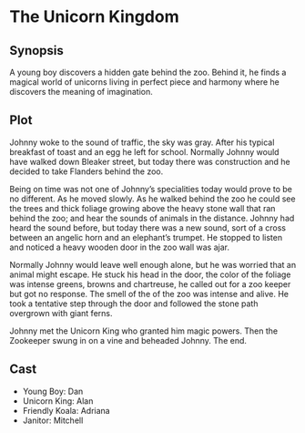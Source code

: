 # The Unicorn Kingdom

## Synopsis

A young boy discovers a hidden gate behind the zoo.
Behind it, he finds a magical world of unicorns living in perfect piece and harmony where he discovers the meaning of imagination.

## Plot

Johnny woke to the sound of traffic, the sky was gray.
After his typical breakfast of toast and an egg he left for school.
Normally Johnny would have walked down Bleaker street, but today there was construction and he decided to take Flanders behind the zoo.

Being on time was not one of Johnny’s specialities today would prove to be no different.
As he moved slowly.
As he walked behind the zoo he could see the trees and thick foliage growing above the heavy stone wall that ran behind the zoo; and hear the sounds of animals in the distance.
Johnny had heard the sound before, but today there was a new sound, sort of a cross between an angelic horn and an elephant’s trumpet.
He stopped to listen and noticed a heavy wooden door in the zoo wall was ajar.

Normally Johnny would leave well enough alone, but he was worried that an animal might escape.
He stuck his head in the door, the color of the foliage was intense greens, browns and chartreuse, he called out for a zoo keeper but got no response.
The smell of the of the zoo was intense and alive.
He took a tentative step through the door and followed the stone path overgrown with giant ferns.

Johnny met the Unicorn King who granted him magic powers. Then the Zookeeper swung in on a vine and beheaded Johnny.
The end.

## Cast

- Young Boy: Dan
- Unicorn King: Alan
- Friendly Koala: Adriana
- Janitor: Mitchell
